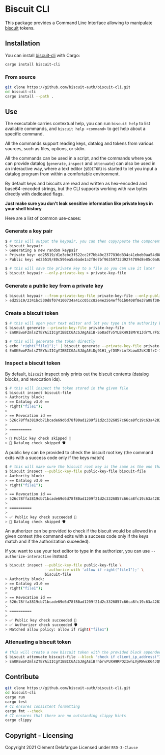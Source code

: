 # Biscuit CLI

This package provides a Command Line Interface allowing to manipulate [biscuit](https://github.com/biscuit-auth/biscuit) tokens.

## Installation

You can install [biscuit-cli](https://crates.io/crates/biscuit-cli) with Cargo:

```sh
cargo install biscuit-cli
```

### From source

```sh
git clone https://github.com/biscuit-auth/biscuit-cli.git
cd biscuit-cli
cargo install --path .
```

## Use

The executable carries contextual help, you can run `biscuit help` to list available commands, and `biscuit help <command>` to get help about a specific command.

All the commands support reading keys, datalog and tokens from various sources, such as files, options, or stdin.

All the commands can be used in a script, and the commands where you can provide datalog (`generate`, `inspect` and `attenuate`) can also be used in an interactive way,
where a text editor (`$EDITOR`) is started to let you input a datalog program from within a comfortable environment.

By default keys and biscuits are read and written as hex-encoded and base64-encoded strings, but the CLI supports working with raw bytes directly with dedicated flags.

**Just make sure you don't leak sensitive information like private keys in your shell history**

Here are a list of common use-cases:

### Generate a key pair

```sh
$ # this will output the keypair, you can then copy/paste the components
$ biscuit keypair
> Generating a new random keypair
> Private key: ed25519/d1e3ebc3f522cc2f7bb40c2377830d834c41ebeb0aa54d881a75059704dfa6cb
> Public key: ed25519/80c596ea5a6ade1a2f8e7bf96359732d9274789d8e85c0a0a62adbff16f4b289

$ # this will save the private key to a file so you can use it later
$ biscuit keypair --only-private-key > private-key-file
```

### Generate a public key from a private key

```sh
$ biscuit keypair --from-private-key-file private-key-file --only-public-key
> ed25519/2341bc530d8f074100734a41cc05cc82e4e2564eff61b0408f8e37a08f384767
```

### Create a biscuit token

```sh
$ # this will open your text editor and let you type in the authority block as datalog
$ biscuit generate --private-key-file private-key-file
> En0KEwoFZmlsZTEYAiIICgYIBBICGAcSJAgAEiB-So8adTv5YLBK49I8MrK1JdrYLrFSiFqUkRkVsco9MhpAJzlkr2xHM4JSlFmph7c9UEJPqw_BCscMgkIasAjnXZT5BHpA58M1uo_4KUDbPZSJVtbF93P43X41W7aofjZXAiIiCiCScR0e_rBUa7VjxnKW4PT52ZjC3peMCrWOi1T0jgR0fw==

$ # this will generate the token directly
$ echo 'right("file1");' | biscuit generate --private-key-file private-key-file -
$ En0KEwoFZmlsZTEYAiIICgYIBBICGAcSJAgAEiDg91H1_yfDSMrLnfXLowUZsKJDfrC-1XVSPkbikXYy7BpAacFHci_m8X3PffAgeEXVgF3RvwzhE434KWLNpbDYLE1_IOIwsSjRVqFC4fy-NuY9CEqetJ8fHUfo0I7Qs05TDSIiCiDHkAX0s3RgH_wMYDKlE09S2YZM-1cLmFgl5Nh3gvU0bg==
```

### Inspect a biscuit token

By default, `biscuit` inspect only prints out the biscuit contents (datalog blocks, and revocation ids).

```sh
$ # this will inspect the token stored in the given file
$ biscuit inspect biscuit-file
> Authority block:
> == Datalog v3.0 ==
> right("file1");
> 
> == Revocation id ==
> 526c78ffa3819cb71bcade69d6d78f80ad1209f21d2c3326857c66ca8fc19c63a4283929b690ae40ca8474594631caee464b0367b781d3cc1139343c13900509
> 
> ==========
> 
> 🙈 Public key check skipped 🔑
> 🙈 Datalog check skipped 🛡️
```

A public key can be provided to check the biscuit root key (the command exits with a success code only if the keys match)

```sh
$ # this will make sure the biscuit root key is the same as the one that's provided
$ biscuit inspect --public-key-file public-key-file biscuit-file
> Authority block:
> == Datalog v3.0 ==
> right("file1");
> 
> == Revocation id ==
> 526c78ffa3819cb71bcade69d6d78f80ad1209f21d2c3326857c66ca8fc19c63a4283929b690ae40ca8474594631caee464b0367b781d3cc1139343c13900509
> 
> ==========
> 
> ✅ Public key check succeeded 🔑
> 🙈 Datalog check skipped 🛡️
```

An authorizer can be provided to check if the biscuit would be allowed in a given context (the command exits with a success code only if the keys match and if the authorization suceeded).

If you want to use your text editor to type in the authorizer, you can use `--authorize-interactive` instead.

```sh
$ biscuit inspect --public-key-file public-key-file \
                  --authorize-with 'allow if right("file1");' \
                  biscuit-file
> Authority block:
> == Datalog v3.0 ==
> right("file1");
> 
> == Revocation id ==
> 526c78ffa3819cb71bcade69d6d78f80ad1209f21d2c3326857c66ca8fc19c63a4283929b690ae40ca8474594631caee464b0367b781d3cc1139343c13900509
> 
> ==========
> 
> ✅ Public key check succeeded 🔑
> ✅ Authorizer check succeeded 🛡️
> Matched allow policy: allow if right("file1")
```

### Attenuating a biscuit token

```sh
# this will create a new biscuit token with the provided block appended
$ biscuit attenuate biscuit-file --block 'check if client_ip_address("127.0.0.1);'
> En0KEwoFZmlsZTEYAiIICgYIBBICGAcSJAgAEiBrhbrvPUXH9RPOzIwnLVyRWwcK64JQ97kBvz1hLJfjfBpAUmx4_6OBnLcbyt5p1tePgK0SCfIdLDMmhXxmyo_BnGOkKDkptpCuQMqEdFlGMcruRksDZ7eB08wROTQ8E5AFCRqhAQo3CgVxdWVyeQoRY2xpZW50X2lwX2FkZHJlc3MKCTEyNy4wLjAuMRgCMg4KDAoCCAgSBggJEgIYChIkCAASIL6EGw7TZQ-8sRa0RT1U0cW8mjN_GzoW0jwX_67I0zPCGkDL5ho8NPsZwskzJ86e31qR29grjcEQormtv7I3YoQy_I2aoZGNtlviX72FuBT85KlVxJtjOiLxCIOvJj4MVN0KIiIKIM6btYoZ-ONE2gKEJ2raR8Bck7SMBAUf2sK7Z8I7uM_D
```

## Contribute

```sh
git clone https://github.com/biscuit-auth/biscuit-cli.git
cd biscuit-cli
cargo run
cargo test
# CI ensures consistent formatting
cargo fmt --check
# CI ensures that there are no outstanding clippy hints
cargo clippy
```
## Copyright - Licensing

Copyright 2021 Clément Delafargue
Licensed under `BSD-3-Clause`
